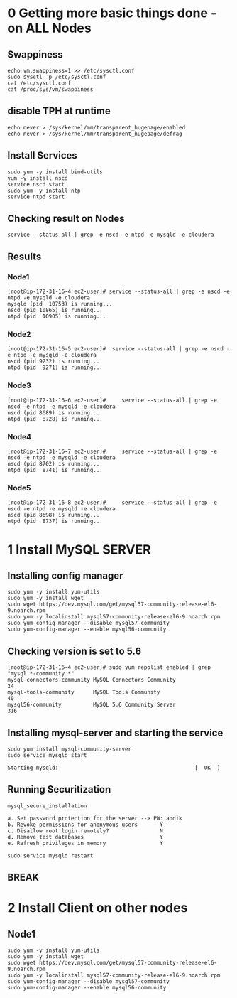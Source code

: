 # 0 Getting more basic things done - on ALL Nodes
## Swappiness
    echo vm.swappiness=1 >> /etc/sysctl.conf
    sudo sysctl -p /etc/sysctl.conf
    cat /etc/sysctl.conf
    cat /proc/sys/vm/swappiness
## disable TPH at runtime
    echo never > /sys/kernel/mm/transparent_hugepage/enabled
    echo never > /sys/kernel/mm/transparent_hugepage/defrag
## Install Services
    sudo yum -y install bind-utils
    yum -y install nscd
    service nscd start
    sudo yum -y install ntp
    service ntpd start
## Checking result on Nodes
    service --status-all | grep -e nscd -e ntpd -e mysqld -e cloudera
## Results
### Node1
    [root@ip-172-31-16-4 ec2-user]# service --status-all | grep -e nscd -e ntpd -e mysqld -e cloudera
    mysqld (pid  10753) is running...
    nscd (pid 10865) is running...
    ntpd (pid  10905) is running...
### Node2
    [root@ip-172-31-16-5 ec2-user]#  service --status-all | grep -e nscd -e ntpd -e mysqld -e cloudera
    nscd (pid 9232) is running...
    ntpd (pid  9271) is running...
### Node3
    [root@ip-172-31-16-6 ec2-user]#     service --status-all | grep -e nscd -e ntpd -e mysqld -e cloudera
    nscd (pid 8689) is running...
    ntpd (pid  8728) is running...
### Node4
    [root@ip-172-31-16-7 ec2-user]#     service --status-all | grep -e nscd -e ntpd -e mysqld -e cloudera
    nscd (pid 8702) is running...
    ntpd (pid  8741) is running...
### Node5
    [root@ip-172-31-16-8 ec2-user]#     service --status-all | grep -e nscd -e ntpd -e mysqld -e cloudera
    nscd (pid 8698) is running...
    ntpd (pid  8737) is running...

# 1 Install MySQL SERVER

## Installing config manager
    sudo yum -y install yum-utils
    sudo yum -y install wget
    sudo wget https://dev.mysql.com/get/mysql57-community-release-el6-9.noarch.rpm
    sudo yum -y localinstall mysql57-community-release-el6-9.noarch.rpm
    sudo yum-config-manager --disable mysql57-community
    sudo yum-config-manager --enable mysql56-community

## Checking version is set to 5.6
    [root@ip-172-31-16-4 ec2-user]# sudo yum repolist enabled | grep "mysql.*-community.*"
    mysql-connectors-community MySQL Connectors Community                         24
    mysql-tools-community      MySQL Tools Community                              40
    mysql56-community          MySQL 5.6 Community Server                        316

## Installing mysql-server and starting the service

    sudo yum install mysql-community-server
    sudo service mysqld start
    
    Starting mysqld:                                           [  OK  ]

## Running Securitization
    mysql_secure_installation 

    a. Set password protection for the server --> PW: andik
    b. Revoke permissions for anonymous users       Y
    c. Disallow root login remotely?                N
    d. Remove test databases                        Y
    e. Refresh privileges in memory                 Y

    sudo service mysqld restart

## BREAK ###############################

# 2 Install Client on other nodes
## Node1
    sudo yum -y install yum-utils
    sudo yum -y install wget
    sudo wget https://dev.mysql.com/get/mysql57-community-release-el6-9.noarch.rpm
    sudo yum -y localinstall mysql57-community-release-el6-9.noarch.rpm
    sudo yum-config-manager --disable mysql57-community
    sudo yum-config-manager --enable mysql56-community
